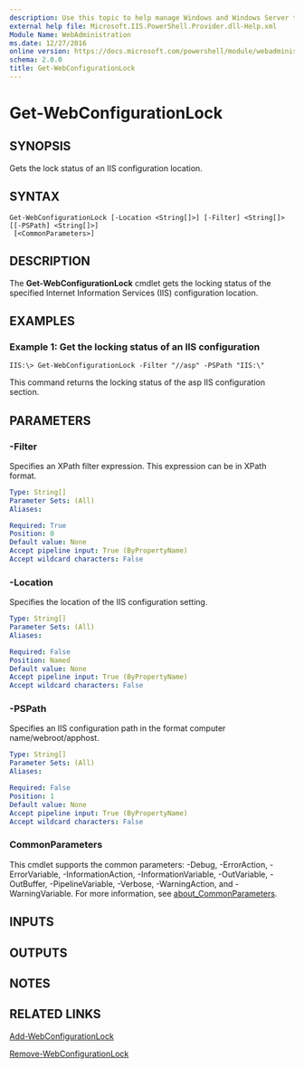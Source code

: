 ```yaml
---
description: Use this topic to help manage Windows and Windows Server technologies with Windows PowerShell.
external help file: Microsoft.IIS.PowerShell.Provider.dll-Help.xml
Module Name: WebAdministration
ms.date: 12/27/2016
online version: https://docs.microsoft.com/powershell/module/webadministration/get-webconfigurationlock?view=windowsserver2022-ps&wt.mc_id=ps-gethelp
schema: 2.0.0
title: Get-WebConfigurationLock
---
```


# Get-WebConfigurationLock

## SYNOPSIS
Gets the lock status of an IIS configuration location.

## SYNTAX

```
Get-WebConfigurationLock [-Location <String[]>] [-Filter] <String[]> [[-PSPath] <String[]>]
 [<CommonParameters>]
```

## DESCRIPTION
The **Get-WebConfigurationLock** cmdlet gets the locking status of the specified Internet Information Services (IIS) configuration location.

## EXAMPLES

### Example 1: Get the locking status of an IIS configuration
```
IIS:\> Get-WebConfigurationLock -Filter "//asp" -PSPath "IIS:\"
```

This command returns the locking status of the asp IIS configuration section.

## PARAMETERS

### -Filter
Specifies an XPath filter expression.
This expression can be in XPath format.

```yaml
Type: String[]
Parameter Sets: (All)
Aliases: 

Required: True
Position: 0
Default value: None
Accept pipeline input: True (ByPropertyName)
Accept wildcard characters: False
```

### -Location
Specifies the location of the IIS configuration setting.

```yaml
Type: String[]
Parameter Sets: (All)
Aliases: 

Required: False
Position: Named
Default value: None
Accept pipeline input: True (ByPropertyName)
Accept wildcard characters: False
```

### -PSPath
Specifies an IIS configuration path in the format computer name/webroot/apphost.

```yaml
Type: String[]
Parameter Sets: (All)
Aliases: 

Required: False
Position: 1
Default value: None
Accept pipeline input: True (ByPropertyName)
Accept wildcard characters: False
```

### CommonParameters
This cmdlet supports the common parameters: -Debug, -ErrorAction, -ErrorVariable, -InformationAction, -InformationVariable, -OutVariable, -OutBuffer, -PipelineVariable, -Verbose, -WarningAction, and -WarningVariable. For more information, see [about_CommonParameters](https://go.microsoft.com/fwlink/?LinkID=113216).

## INPUTS

## OUTPUTS

## NOTES

## RELATED LINKS

[Add-WebConfigurationLock](./Add-WebConfigurationLock.md)

[Remove-WebConfigurationLock](./Remove-WebConfigurationLock.md)

